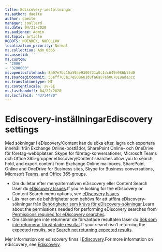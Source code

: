 ```yaml
---
title: Ediscovery-inställningar
ms.author: daeite
author: daeite
manager: joallard
ms.date: 04/21/2020
ms.audience: Admin
ms.topic: article
ROBOTS: NOINDEX, NOFOLLOW
localization_priority: Normal
ms.collection: Adm_O365
ms.assetid: ''
ms.custom:
- "2006"
- "3200003"
ms.openlocfilehash: 8a97e7bc15a59ae9300721a0c1dc649e986b55d0
ms.sourcegitcommit: 55eff703a17e500681d8fa6a87eb067019ade3cc
ms.translationtype: MT
ms.contentlocale: sv-SE
ms.lasthandoff: 04/22/2020
ms.locfileid: "43714420"
---
```

# <a name="ediscovery-settings"></a><span data-ttu-id="1d222-102">Ediscovery-inställningar</span><span class="sxs-lookup"><span data-stu-id="1d222-102">Ediscovery settings</span></span>

<span data-ttu-id="1d222-103">Med sökningar i eDiscovery/Content kan du söka efter, lagra och exportera innehåll från Exchange Online-postlådor, SharePoint Online- och OneDrive för företag-webbplatser, Skype för företag-konversationer, Microsoft Teams och Office 365-grupper.</span><span class="sxs-lookup"><span data-stu-id="1d222-103">eDiscovery/Content searches allow you to search, hold, and export content from Exchange Online mailboxes, SharePoint Online and OneDrive for Business sites, Skype for Business conversations, Microsoft Teams, and Office 365 groups.</span></span>

- <span data-ttu-id="1d222-104">Om du letar efter menyalternativen eDiscovery eller Content Search läser du [eDiscovery Issues](https://docs.microsoft.com/alchemyinsights/ediscovery-issues).</span><span class="sxs-lookup"><span data-stu-id="1d222-104">If you're looking for the eDiscovery or Content Search menu options, see [eDiscovery Issues](https://docs.microsoft.com/alchemyinsights/ediscovery-issues).</span></span>
- <span data-ttu-id="1d222-105">Läs mer om de behörigheter som behövs för att utföra eDiscovery-sökningar från [Behörigheter som krävs för eDiscovery-sökningar](https://docs.microsoft.com/alchemyinsights/permissions-required-for-ediscovery-searches).</span><span class="sxs-lookup"><span data-stu-id="1d222-105">Learn about the permissions needed for performing eDiscovery searches from [Permissions required for eDiscovery searches](https://docs.microsoft.com/alchemyinsights/permissions-required-for-ediscovery-searches).</span></span>
- <span data-ttu-id="1d222-106">Om sökningen inte returnerar de förväntade resultaten läser du [Sök som inte returnerar förväntade resultat](https://docs.microsoft.com/alchemyinsights/search-not-returning-expected-results).</span><span class="sxs-lookup"><span data-stu-id="1d222-106">If your search isn't returning the expected results, see [Search not returning expected results](https://docs.microsoft.com/alchemyinsights/search-not-returning-expected-results).</span></span>

<span data-ttu-id="1d222-107">Mer information om ediscovery finns i [Ediscovery](https://docs.microsoft.com/office365/securitycompliance/ediscovery).</span><span class="sxs-lookup"><span data-stu-id="1d222-107">For more information on ediscovery, see [Ediscovery](https://docs.microsoft.com/office365/securitycompliance/ediscovery).</span></span>
